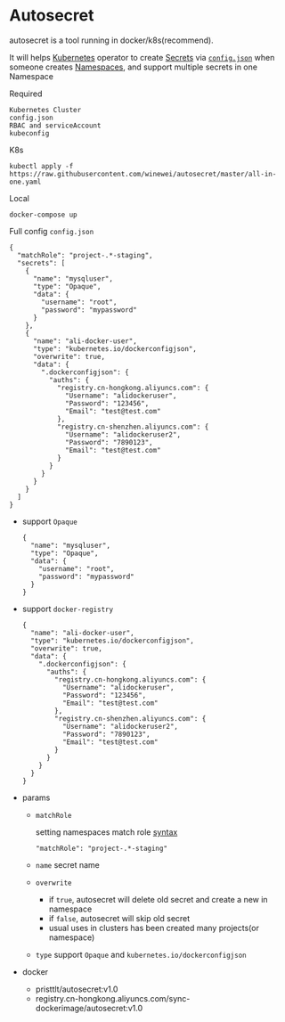 Autosecret
===
autosecret is a tool running in docker/k8s(recommend).

It will helps [Kubernetes](https://kubernetes.io) operator to create [Secrets](https://kubernetes.io/docs/concepts/configuration/secret/) via [`config.json`](config-example.json) when someone creates [Namespaces](https://kubernetes.io/docs/concepts/overview/working-with-objects/namespaces/), and support multiple secrets in one Namespace 

Required
```
Kubernetes Cluster
config.json
RBAC and serviceAccount
kubeconfig
```

K8s
```
kubectl apply -f https://raw.githubusercontent.com/winewei/autosecret/master/all-in-one.yaml
```
Local
```
docker-compose up
```

Full config `config.json`
```
{
  "matchRole": "project-.*-staging",
  "secrets": [
    {
      "name": "mysqluser",
      "type": "Opaque",
      "data": {
        "username": "root",
        "password": "mypassword"
      }
    },
    {
      "name": "ali-docker-user",
      "type": "kubernetes.io/dockerconfigjson",
      "overwrite": true,
      "data": {
        ".dockerconfigjson": {
          "auths": {
            "registry.cn-hongkong.aliyuncs.com": {
              "Username": "alidockeruser",
              "Password": "123456",
              "Email": "test@test.com"
            },
            "registry.cn-shenzhen.aliyuncs.com": {
              "Username": "alidockeruser2",
              "Password": "7890123",
              "Email": "test@test.com"
            }
          }
        }
      }
    }
  ]
}
```

* support `Opaque`
    ```
    {
      "name": "mysqluser",
      "type": "Opaque",
      "data": {
        "username": "root",
        "password": "mypassword"
      }
    }
    ```
  
* support `docker-registry`
    ```
    {
      "name": "ali-docker-user",
      "type": "kubernetes.io/dockerconfigjson",
      "overwrite": true,
      "data": {
        ".dockerconfigjson": {
          "auths": {
            "registry.cn-hongkong.aliyuncs.com": {
              "Username": "alidockeruser",
              "Password": "123456",
              "Email": "test@test.com"
            },
            "registry.cn-shenzhen.aliyuncs.com": {
              "Username": "alidockeruser2",
              "Password": "7890123",
              "Email": "test@test.com"
            }
          }
        }
      }
    }
    ```
* params
    * `matchRole`
        
        setting namespaces match role [syntax](https://docs.python.org/3/library/re.html?highlight=re#module-re)
        ```
        "matchRole": "project-.*-staging"
        ```
    * `name` secret name
    * `overwrite` 
       - if `true`, autosecret will delete old secret and create a new in namespace
       - if `false`, autosecret will skip old secret
       - usual uses in clusters has been created many projects(or namespace)
    * `type` support `Opaque` and `kubernetes.io/dockerconfigjson`

* docker
    - pristtlt/autosecret:v1.0
    - registry.cn-hongkong.aliyuncs.com/sync-dockerimage/autosecret:v1.0
    